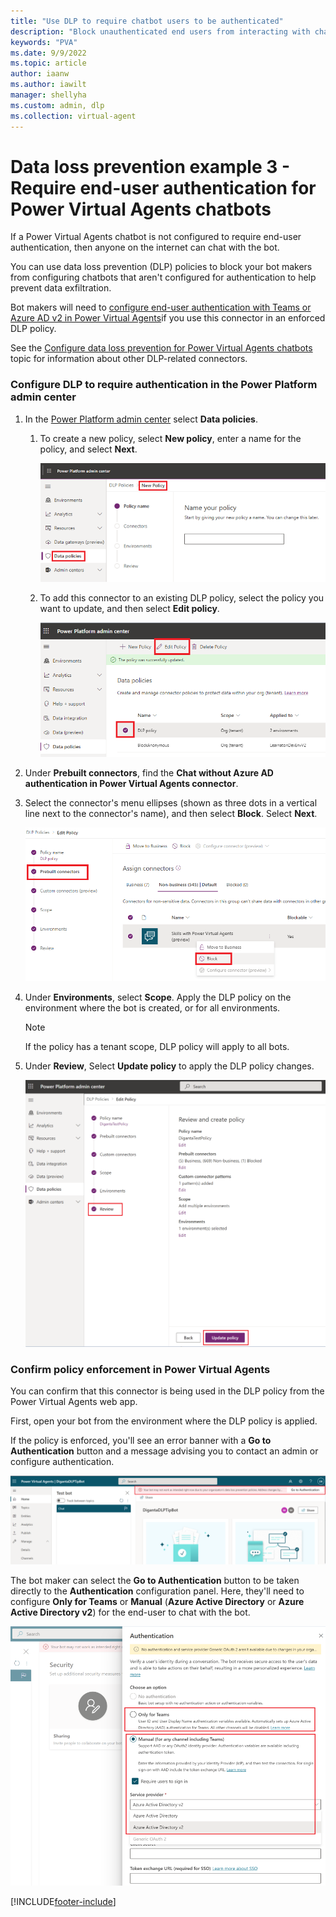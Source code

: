 ```yaml
---
title: "Use DLP to require chatbot users to be authenticated"
description: "Block unauthenticated end users from interacting with chatbots."
keywords: "PVA"
ms.date: 9/9/2022
ms.topic: article
author: iaanw
ms.author: iawilt
manager: shellyha
ms.custom: admin, dlp
ms.collection: virtual-agent
---
```



# Data loss prevention example 3 - Require end-user authentication for Power Virtual Agents chatbots 

If a Power Virtual Agents chatbot is not configured to require end-user authentication, then anyone on the internet can chat with the bot.

You can use data loss prevention (DLP) policies to block your bot makers from configuring chatbots that aren't configured for authentication to help prevent data exfiltration.

Bot makers will need to [configure end-user authentication with Teams or Azure AD v2 in Power Virtual Agents](configuration-end-user-authentication.md)if you use this connector in an enforced DLP policy.

See the [Configure data loss prevention for Power Virtual Agents chatbots](admin-data-loss-prevention.md) topic for information about other DLP-related connectors.

### Configure DLP to require authentication in the Power Platform admin center

1.  In the [Power Platform admin center](https://admin.powerplatform.microsoft.com/) select **Data policies**.

    1.  To create a new policy, select **New policy**, enter a name for the policy, and select **Next**.

        ![Screenshot of the Power Platform admin center  open to the Data policies  New Policy section.](media/admin-data-loss-prevention/image3.png)

    1.  To add this connector to an existing DLP policy, select the policy you want to update, and then select **Edit policy**.

        ![Screenshot of the Power Platform admin center  open to the Data policies section  with an existing policy and the Edit Policy button highlighted.](media/admin-data-loss-prevention/image4.png)

1.  Under **Prebuilt connectors**, find the **Chat without Azure AD authentication in Power Virtual Agents connector**.

1.  Select the connector's menu ellipses (shown as three dots in a vertical line next to the connector's name), and then select **Block**. Select **Next**.

    ![Screenshot of the Power Platform admin center showing the contextual menu for a connector available from the menu icon.](media/admin-data-loss-prevention/image5.png)

1.  Under **Environments**, select **Scope**. Apply the DLP policy on the environment where the bot is created, or for all environments.

    > [!NOTE]
    > If the policy has a tenant scope, DLP policy will apply to all bots.

1.  Under **Review**, Select **Update policy** to apply the DLP policy changes.

    ![Screenshot of the review screen when creating a DLP policy.](media/admin-data-loss-prevention/image6.png)

### Confirm policy enforcement in Power Virtual Agents

You can confirm that this connector is being used in the DLP policy from the Power Virtual Agents web app.

First, open your bot from the environment where the DLP policy is applied.

If the policy is enforced, you'll see an error banner with a **Go to Authentication** button and a message advising you to contact an admin or configure authentication.

![Screenshot of a chat bot in the Power Virtual Agents web app with a banner that indicates DLP policies are in effect  and that authentication must be configured.](media/admin-data-loss-prevention/image11.png)

The bot maker can select the **Go to Authentication** button to be taken directly to the **Authentication** configuration panel. Here, they'll need to configure **Only for Teams** or **Manual** (**Azure Active Directory** or **Azure Active Directory v2**) for the end-user to chat with the bot.

![Screenshot of the authentication configuration panel in Power Virtual Agents  with the Only for Teams and Manual Azure Active Directory options highlighted.](media/admin-data-loss-prevention/image12.png)

[!INCLUDE[footer-include](includes/footer-banner.md)]